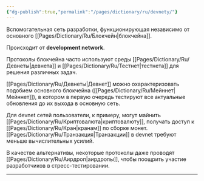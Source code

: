 ```yaml
---
{"dg-publish":true,"permalink":"/pages/dictionary/ru/devnety/"}
---
```



Вспомогательная сеть разработки, функционирующая независимо от основного [[Pages/Dictionary/Ru/Блокчейн\|блокчейна]].

Происходит от **development network**.

Протоколы блокчейна часто используют среды [[Pages/Dictionary/Ru/Девнеты\|девнета]] и [[Pages/Dictionary/Ru/Тестнет\|тестнета]] для решения различных задач.

[[Pages/Dictionary/Ru/Девнеты\|Девнет]] можно охарактеризовать подобием основного блокчейна ([[Pages/Dictionary/Ru/Мейннет\|Мейннет]]), в котором в первую очередь тестируют все актуальные обновления до их выхода в основную сеть.

Для devnet сетей пользователи, к примеру, могут майнить [[Pages/Dictionary/Ru/Криптовалюта\|криптовалюту]], получать доступ к [[Pages/Dictionary/Ru/Кран\|кранам]] по сборке монет. [[Pages/Dictionary/Ru/Транзакция\|Транзакции]] в devnet требуют меньше вычислительных усилий.

В качестве альтернативы, некоторые протоколы даже проводят [[Pages/Dictionary/Ru/Аирдроп\|аирдропы]], чтобы поощрить участие разработчиков в стресс-тестировании.

---
